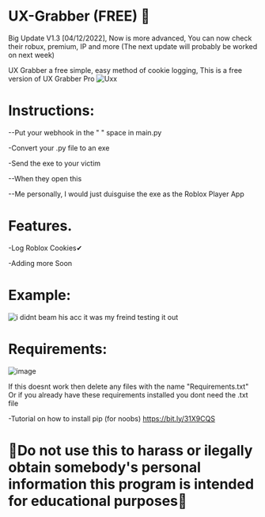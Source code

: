 # UX-Grabber (FREE) 🍪 

Big Update V1.3 [04/12/2022], Now is more advanced, You can now check their robux, premium, IP and more (The next update will probably be worked on next week)

UX Grabber a free simple, easy method of cookie logging, This is a free version of UX Grabber Pro
![Uxx](https://user-images.githubusercontent.com/111982301/205508444-20bf68d0-5add-4291-bbc9-cf4ca762450d.jpg)


# Instructions:

--Put your webhook in the " " space in main.py

-Convert your .py file to an exe

-Send the exe to your victim

--When they open this 

--Me personally, I would just duisguise the exe as the Roblox Player App
# Features.

-Log Roblox Cookies✔

-Adding more Soon
# Example:
![i didnt beam his acc it was my freind testing it out](https://user-images.githubusercontent.com/111982301/205457683-7bc9b46b-1583-483f-a9bc-7d70717a5efd.jpg)
# Requirements:
![image](https://user-images.githubusercontent.com/111982301/205488432-723db004-3788-4509-ac98-8f8cdfe62a61.png)

If this doesnt work then delete any files with the name "Requirements.txt" Or if you already have these requirements installed you dont need the .txt file

-Tutorial on how to install pip (for noobs) https://bit.ly/31X9CQS















# 🔴Do not use this to harass or ilegally obtain somebody's personal information this program is intended for educational purposes🔴
